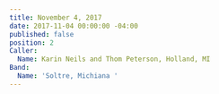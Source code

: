 ```yaml
---
title: November 4, 2017
date: 2017-11-04 00:00:00 -04:00
published: false
position: 2
Caller:
  Name: Karin Neils and Thom Peterson, Holland, MI
Band:
  Name: 'Soltre, Michiana '
---
```


